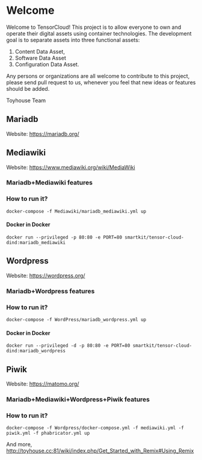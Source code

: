 # Welcome

Welcome to TensorCloud! This project is to allow everyone to own and operate their digital assets using container technologies. The development goal is to separate assets into three functional assets:
1. Content Data Asset,
2. Software Data Asset
3. Configuration Data Asset.

Any persons or organizations are all welcome to contribute to this project, please send pull request to us, whenever you feel that new ideas or features should be added.

Toyhouse Team

## Mariadb

Website: https://mariadb.org/


## Mediawiki

Website: https://www.mediawiki.org/wiki/MediaWiki


### Mariadb+Mediawiki features



### How to run it?

```
docker-compose -f Mediawiki/mariadb_mediawiki.yml up 
```

#### Docker in Docker

```
docker run --privileged -p 80:80 -e PORT=80 smartkit/tensor-cloud-dind:mariadb_mediawiki
```

## Wordpress

Website: https://wordpress.org/


### Mariadb+Wordpress features



### How to run it?

```
docker-compose -f WordPress/mariadb_wordpress.yml up 
```
#### Docker in Docker

```
docker run --privileged -d -p 80:80 -e PORT=80 smartkit/tensor-cloud-dind:mariadb_wordpress
```

## Piwik

Website: https://matomo.org/

### Mariadb+Mediawiki+Wordpress+Piwik features



### How to run it?

```
docker-compose -f Wordpress/docker-compose.yml -f mediawiki.yml -f piwik.yml -f phabricator.yml up
```

And more, http://toyhouse.cc:81/wiki/index.php/Get_Started_with_Remix#Using_Remix
